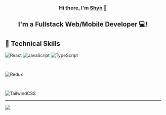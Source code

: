 <h3 align="center">
Hi there, I'm <a href="https://www.yushi.dev/" target="_blank" rel="noreferrer">Shyn</a> 👋
</h3>

<h2 align="center">
I'm a Fullstack Web/Mobile Developer 💻!
</h2> 

## 💼 Technical Skills

![React](https://img.shields.io/badge/react-%2320232a.svg?style=for-the-badge&logo=react&logoColor=%2361DAFB) ![JavaScript](https://img.shields.io/badge/javascript-%23323330.svg?style=for-the-badge&logo=javascript&logoColor=%23F7DF1E) ![TypeScript](https://img.shields.io/badge/typescript-%23007ACC.svg?style=for-the-badge&logo=typescript&logoColor=white)

</br>

![Redux](https://img.shields.io/badge/redux-%23593d88.svg?style=for-the-badge&logo=redux&logoColor=white)

</br>

![TailwindCSS](https://img.shields.io/badge/tailwindcss-%2338B2AC.svg?style=for-the-badge&logo=tailwind-css&logoColor=white)
 
---
[![](https://visitcount.itsvg.in/api?id=Shyn&label=Profile%20Views&color=9&icon=5&pretty=true)](https://visitcount.itsvg.in)
